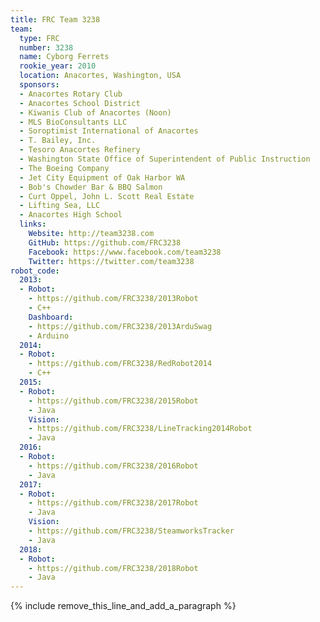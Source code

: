```yaml
---
title: FRC Team 3238
team:
  type: FRC
  number: 3238
  name: Cyborg Ferrets
  rookie_year: 2010
  location: Anacortes, Washington, USA
  sponsors:
  - Anacortes Rotary Club
  - Anacortes School District
  - Kiwanis Club of Anacortes (Noon)
  - MLS BioConsultants LLC
  - Soroptimist International of Anacortes
  - T. Bailey, Inc.
  - Tesoro Anacortes Refinery
  - Washington State Office of Superintendent of Public Instruction
  - The Boeing Company
  - Jet City Equipment of Oak Harbor WA
  - Bob's Chowder Bar & BBQ Salmon
  - Curt Oppel, John L. Scott Real Estate
  - Lifting Sea, LLC
  - Anacortes High School
  links:
    Website: http://team3238.com
    GitHub: https://github.com/FRC3238
    Facebook: https://www.facebook.com/team3238
    Twitter: https://twitter.com/team3238
robot_code:
  2013:
  - Robot:
    - https://github.com/FRC3238/2013Robot
    - C++
    Dashboard:
    - https://github.com/FRC3238/2013ArduSwag
    - Arduino
  2014:
  - Robot:
    - https://github.com/FRC3238/RedRobot2014
    - C++
  2015:
  - Robot:
    - https://github.com/FRC3238/2015Robot
    - Java
    Vision:
    - https://github.com/FRC3238/LineTracking2014Robot
    - Java
  2016:
  - Robot:
    - https://github.com/FRC3238/2016Robot
    - Java
  2017:
  - Robot:
    - https://github.com/FRC3238/2017Robot
    - Java
    Vision:
    - https://github.com/FRC3238/SteamworksTracker
    - Java
  2018:
  - Robot:
    - https://github.com/FRC3238/2018Robot
    - Java
---
```


{% include remove_this_line_and_add_a_paragraph %}